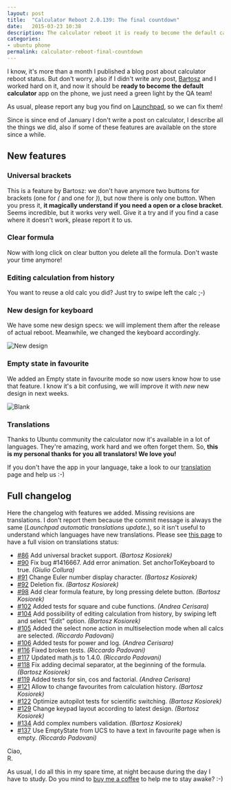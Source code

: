 ```yaml
---
layout: post
title:  "Calculator Reboot 2.0.139: The final countdown"
date:   2015-03-23 10:38
description: The calculator reboot it is ready to become the default calculator on Ubuntu for Phones. What are the last features we implemented?
categories:
- ubuntu phone
permalink: calculator-reboot-final-countdown
---
```


I know, it's more than a month I published a blog post about calculator reboot
status. But don't worry, also if I didn't write any post, [Bartosz][gang66] and
I worked hard on it, and now it should be **ready to become the default calculator**
app on the phone, we just need a green light by the QA team!

As usual, please report any bug you find on [Launchpad][bugs], so we can fix them!

Since is since end of January I don't write a post on calculator, I describe all
the things we did, also if some of these features are available on the store
since a while.

## New features

### Universal brackets

This is a feature by Bartosz: we don't have anymore two buttons for brackets
(one for *(* and one for *)*), but now there is only one button. When you press
it, **it magically understand if you need a open or a close bracket**. Seems
incredible, but it works very well. Give it a try and if you find a case where
it doesn't work, please report it to us.

### Clear formula

Now with long click on clear button you delete all the formula. Don't waste your
time anymore!

### Editing calculation from history

You want to reuse a old calc you did? Just try to swipe left the calc ;-)

### New design for keyboard

We have some new design specs: we will implement them after the release of
actual reboot. Meanwhile, we changed the keyboard accordingly.

![New design][img0]

### Empty state in favourite

We added an Empty state in favourite mode so now users know how to use that
feature. I know it's a bit confusing, we will improve it with *new* new design
in next weeks.

![Blank][img1]

### Translations

Thanks to Ubuntu community the calculator now it's available in a lot of
languages. They're amazing, work hard and we often forget them. So, **this is my
personal thanks for you all translators! We love you!**

If you don't have the app in your language, take a look to our
[translation][i18n] page and help us :-)

## Full changelog

Here the changelog with features we added. Missing revisions are translations. I
don't report them because the commit message is always the same (*Launchpad
automatic translations update.*), so it isn't useful to understand which
languages have new translations. Please see [this page][i18n] to have a full
vision on translations status:

- [#86][86] Add universal bracket support. *(Bartosz Kosiorek)*
- [#90][90] Fix bug #1416667. Add error animation. Set anchorToKeyboard to true. *(Giulio Collura)*
- [#91][91] Change Euler number display character. *(Bartosz Kosiorek)*
- [#92][92] Deletion fix. *(Bartosz Kosiorek)*
- [#98][98] Add clear formula feature, by long pressing delete button. *(Bartosz Kosiorek)*
- [#102][102] Added tests for square and cube functions. *(Andrea Cerisara)*
- [#104][104] Add possibility of editing calculation from history, by swiping left and select "Edit" option. *(Bartosz Kosiorek)*
- [#105][105] Added the select none action in multiselection mode when all calcs are selected. *(Riccardo Padovani)*
- [#106][106] Added tests for power and log. *(Andrea Cerisara)*
- [#116][116] Fixed broken tests. *(Riccardo Padovani)*
- [#117][117] Updated math.js to 1.4.0. *(Riccardo Padovani)*
- [#118][118] Fix adding decimal separator, at the beginning of the formula. *(Bartosz Kosiorek)*
- [#119][119] Added tests for sin, cos and factorial. *(Andrea Cerisara)*
- [#121][121] Allow to change favourites from calculation history. *(Bartosz Kosiorek)*
- [#122][122] Optimize autopilot tests for scientific switching. *(Bartosz Kosiorek)*
- [#129][129] Change keypad layout according to latest design. *(Bartosz Kosiorek)*
- [#134][134] Add complex numbers validation. *(Bartosz Kosiorek)*
- [#137][137] Use EmptyState from UCS to have a text in favourite page when is empty. *(Riccardo Padovani)*

Ciao,<br/>
R.

As usual, I do all this in my spare time, at night because during the day I
have to study. Do you mind to [buy me a coffee][coffee] to help me to stay
awake? :-)

[bugs]: https://bugs.launchpad.net/ubuntu-calculator-app
[gang66]: https://plus.google.com/105782724017692708794/posts
[img0]: https://img.rpadovani.com/posts/newCalculatorDesign.jpg
[img1]: https://img.rpadovani.com/posts/favouritesBlank.jpg
[i18n]: https://translations.launchpad.net/ubuntu-calculator-app
[coffee]: http://rpadovani.com/donations/
[86]: https://bazaar.launchpad.net/~ubuntu-calculator-dev/ubuntu-calculator-app/reboot/revision/86
[90]: https://bazaar.launchpad.net/~ubuntu-calculator-dev/ubuntu-calculator-app/reboot/revision/90
[91]: https://bazaar.launchpad.net/~ubuntu-calculator-dev/ubuntu-calculator-app/reboot/revision/91
[92]: https://bazaar.launchpad.net/~ubuntu-calculator-dev/ubuntu-calculator-app/reboot/revision/92
[98]: https://bazaar.launchpad.net/~ubuntu-calculator-dev/ubuntu-calculator-app/reboot/revision/98
[102]: https://bazaar.launchpad.net/~ubuntu-calculator-dev/ubuntu-calculator-app/reboot/revision/102
[104]: https://bazaar.launchpad.net/~ubuntu-calculator-dev/ubuntu-calculator-app/reboot/revision/104
[105]: https://bazaar.launchpad.net/~ubuntu-calculator-dev/ubuntu-calculator-app/reboot/revision/105
[106]: https://bazaar.launchpad.net/~ubuntu-calculator-dev/ubuntu-calculator-app/reboot/revision/106
[116]: https://bazaar.launchpad.net/~ubuntu-calculator-dev/ubuntu-calculator-app/reboot/revision/116
[117]: https://bazaar.launchpad.net/~ubuntu-calculator-dev/ubuntu-calculator-app/reboot/revision/117
[118]: https://bazaar.launchpad.net/~ubuntu-calculator-dev/ubuntu-calculator-app/reboot/revision/118
[119]: https://bazaar.launchpad.net/~ubuntu-calculator-dev/ubuntu-calculator-app/reboot/revision/119
[121]: https://bazaar.launchpad.net/~ubuntu-calculator-dev/ubuntu-calculator-app/reboot/revision/121
[122]: https://bazaar.launchpad.net/~ubuntu-calculator-dev/ubuntu-calculator-app/reboot/revision/122
[129]: https://bazaar.launchpad.net/~ubuntu-calculator-dev/ubuntu-calculator-app/reboot/revision/129
[134]: https://bazaar.launchpad.net/~ubuntu-calculator-dev/ubuntu-calculator-app/reboot/revision/134
[137]: https://bazaar.launchpad.net/~ubuntu-calculator-dev/ubuntu-calculator-app/reboot/revision/137


